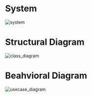# System

![system](https://user-images.githubusercontent.com/98813874/153495787-7a9a7057-1e93-453f-a6e0-7cb442ee5a24.jpg)





# Structural Diagram

![class_diagram](https://user-images.githubusercontent.com/98813874/153495337-ea5c6ca4-62cd-41a4-8426-49818b507cad.jpg)




# Beahvioral Diagram


![usecase_diagram](https://user-images.githubusercontent.com/98813874/153495448-a250928f-bd37-4e51-bb95-e4fb32cc945f.jpg)

